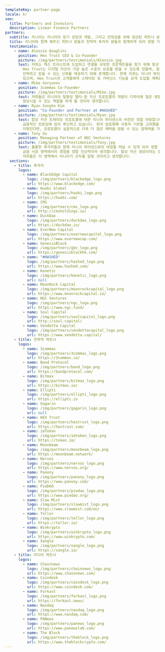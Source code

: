 ```yaml
---
templateKey: partner-page
locale: kr
seo:
  title: Partners and Investors
  description: Linear Finance Partners
partners:
  subtitle: 리니어는 리니어의 장기 성장과 개발, 그리고 안정성을 위해 엄선된 파트너 분들과 함께하고 있습니다.
  title: 리니어와 함께 해주신 파트너 분들과 전략적 투자자 분들과 함께하게 되어 정말 기쁩니다
  testimonials:
    - name: Alessio Quaglini
      position: Hex Trust CEO & Co-Founder
      picture: /img/partners/testimonials/Alessio.jpg
      text: 저희는 헥스 트러스트에 도입하고 연결될 유망한 프로젝트들을 찾기 위해 항상 노력하고 있으며, 리니어 파이낸스도 그 중 하나였습니다.
        Hex Trust는 디지털 자산이 가장 높은 수준의 보호를 받을 수 있도록 만들며, 잠재적인 보안 위험을 완화하여 생태계에 더욱
        안락하고 믿을 수 있는 신뢰를 제공하기 위해 존재합니다. 현재 저희는 리니어 파이낸스와의 협업에 있어 첫 번째 단계를 밟고
        있으며, Hex Trust의 고객들에게 스테이킹 및 거버넌스 기능을 공개 도입할 계획을 갖고 있습니다.
    - name: Mike Goryunov
      position: 3commas Co-Founder
      picture: /img/partners/testimonials/Mike.jpg
      text: 저희들은 리니어의 탈중앙 델타-원 자산 프로토콜의 개발이 디파이에 많은 영향을 끼칠 것이라 보며, 프로토콜에 대한 사용자 경험을
        향상시킬 수 있는 역할을 하게 될 것이라 생각합니다.
    - name: Ryan Sungho Kim
      position: "Co-Founder and Partner at #HASHED"
      picture: /img/partners/testimonials/Ryan.jpg
      text: 합성 자산 트레이딩 프로토콜에 대한 리니어 파이낸스의 비전은 정말 야망찹니다. 하지만 저희들은 리니어 파이낸스의 기술적인, 그리고
        금융적인 전문성에 있어 확신하고 있습니다. 한국 암호화폐 사용자 기반을 고려했을 때, 만약 제대로된 커뮤니티 가이드와 노출이
        이뤄진다면, 프로토콜이 실질적으로 더욱 더 많은 매력을 얻을 수 있는 잠재력을 가지고 있다 생각합니다.
    - name: Tony Gu
      position: Managing Partner of NGC Ventures
      picture: /img/partners/testimonials/Tony.jpg
      text: 훌륭한 투자자들과 함께 리니어 파이낸스와의 여정을 떠날 수 있게 되어 정말 기쁘게 생각합니다. 저희들은 리니어 팀의 블록체인, 그리고
        금융 시장 영역에서의 경험을 정말 인상적이라 생각합니다. 합성 자산 생성이라는 것은 디파이 생태계에서 정말 중요한 핵심이며,
        저희들은 이 영역에서 리니어가 선두를 달릴 것이라고 생각합니다.
  sections:
    - title: 투자자
      logos:
        - name: BlackEdge Capital
          logo: /img/partners/blackedge_logo.png
          url: https://www.blackedge.com/
        - name: Huobi Global
          logo: /img/partners/huobi_logo.png
          url: https://huobi.com/
        - name: CMS
          logo: /img/partners/cms_logo.png
          url: http://cmsholdings.io/
        - name: DuckDao
          logo: /img/partners/duckdao_logo.png
          url: https://duckdao.io/
        - name: EverNew Capital
          logo: /img/partners/evernewcapital_logo.png
          url: https://www.evernewcap.com/
        - name: GenesisBlock
          logo: /img/partners/gbv_logo.png
          url: https://genesisblockhk.com/
        - name: "#HASHED"
          logo: /img/partners/hashed_logo.png
          url: https://www.hashed.com/
        - name: Kenetic
          logo: /img/partners/kenetic_logo.png
          url: null
        - name: MoonRock Capital
          logo: /img/partners/moonrockcapital_logo.png
          url: https://www.moonrockcapital.io/
        - name: NGC Ventures
          logo: /img/partners/ngc_logo.png
          url: https://www.ngc.fund/
        - name: Soul Capital
          logo: /img/partners/soulcapital_logo.png
          url: http://soul.capital/
        - name: Vendetta Capital
          logo: /img/partners/vendettacapital_logo.png
          url: https://www.vendetta.capital/
    - title: 전략적 파트너
      logos:
        - name: 3commas
          logo: /img/partners/3commas_logo.png
          url: https://3commas.io/
        - name: Band Protocol
          logo: /img/partners/band_logo.png
          url: https://bandprotocol.com/
        - name: Bitmax
          logo: /img/partners/bitmax_logo.png
          url: https://bitmax.io/
        - name: Ellipti
          logo: /img/partners/ellipti_logo.png
          url: https://ellipti.io
        - name: Gagarin
          logo: /img/partners/gagarin_logo.png
          url: null
        - name: HEX Trust
          logo: /img/partners/hextrust_logo.png
          url: https://hextrust.com/
        - name: imToken
          logo: /img/partners/imtoken_logo.png
          url: https://token.im/
        - name: Moonbeam
          logo: /img/partners/moonbeam_logo.png
          url: https://moonbeam.network/
        - name: Nervos
          logo: /img/partners/nervos_logo.png
          url: https://www.nervos.org/
        - name: Panony
          logo: /img/partners/panony_logo.png
          url: https://www.panony.com/
        - name: PieDAO
          logo: /img/partners/piedao_logo.png
          url: https://www.piedao.org/
        - name: Slow Mist
          logo: /img/partners/slowmist_logo.png
          url: https://www.slowmist.com/en/
        - name: Tellor
          logo: /img/partners/tellor_logo.png
          url: https://tellor.io/
        - name: Winkrypto
          logo: /img/partners/winkrypto_logo.png
          url: https://www.winkrypto.com/
        - name: Xangle
          logo: /img/partners/xangle_logo.png
          url: https://xangle.io/
    - title: 미디어 파트너
      logos:
        - name: Chainnews
          logo: /img/partners/chainnews_logo.png
          url: https://www.chainnews.com/
        - name: Coindesk
          logo: /img/partners/coindesk_logo.png
          url: https://www.coindesk.com/
        - name: Forkast
          logo: /img/partners/forkast_logo.png
          url: https://forkast.news/
        - name: Nasdaq
          logo: /img/partners/nasdaq_logo.png
          url: https://www.nasdaq.com/
        - name: PANews
          logo: /img/partners/panews_logo.png
          url: https://www.panewslab.com/
        - name: The Block
          logo: /img/partners/theblock_logo.png
          url: https://www.theblockcrypto.com/
---
```

